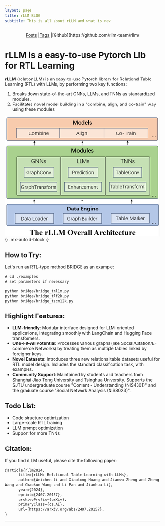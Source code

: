 ```yaml
---
layout: page
title: rLLM BLOG
subtitle: This is all about rLLM and what is new
---
```


<center>
<a href="{{ '/archive' | absolute_url }}">Posts</a>
|<a href="{{ '/tags' | absolute_url }}">Tags</a>
|[Github](https://github.com/rllm-team/rllm)
</center>

# rLLM is a easy-to-use Pytorch Lib for RTL Learning

**rLLM** (relationLLM) is an easy-to-use Pytorch library for Relational Table Learning (RTL) with LLMs, by performing two key functions:

1. Breaks down state-of-the-art GNNs, LLMs, and TNNs as standardized modules.
2. Facilitates novel model building in a "combine, align, and co-train" way using these modules.

![overview for rllm](/assets/img/index/rllmoverview.png){: .mx-auto.d-block :}

## How to Try:

Let's run an RTL-type method BRIDGE as an example:

```shell
# cd ./examples
# set parameters if necessary

python bridge/bridge_tml1m.py
python bridge/bridge_tlf2k.py
python bridge/bridge_tacm12k.py
```

## Highlight Features:

- **LLM-friendly**: Modular interface designed for LLM-oriented applications, integrating smoothly with LangChain and Hugging Face transformers.
- **One-Fit-All Potential**: Processes various graphs (like Social/Citation/E-commerce Networks) by treating them as multiple tables linked by foreigner keys.
- **Novel Datasets**: Introduces three new relational table datasets useful for RTL model design. Includes the standard classification task, with examples.
- **Community Support**: Maintained by students and teachers from Shanghai Jiao Tong University and Tsinghua University. Supports the SJTU undergraduate course "Content - Understanding (NIS4301)" and the graduate course "Social Network Analysis (NIS8023)".

## Todo List:

- Code structure optimization
- Large-scale RTL training
- LLM prompt optimization
- Support for more TNNs

## Citation:

If you find rLLM useful, please cite the following paper:
```
@article{rllm2024,
      title={rLLM: Relational Table Learning with LLMs}, 
      author={Weichen Li and Xiaotong Huang and Jianwu Zheng and Zheng Wang and Chaokun Wang and Li Pan and Jianhua Li},
      year={2024},
      eprint={2407.20157},
      archivePrefix={arXiv},
      primaryClass={cs.AI},
      url={https://arxiv.org/abs/2407.20157}, 
}
```

---